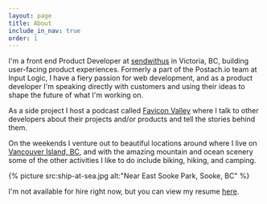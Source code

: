 ```yaml
---
layout: page
title: About
include_in_nav: true
order: 1
---
```


I'm a front end Product Developer at [sendwithus](https://www.sendwithus.com) in Victoria, BC, building user-facing product experiences. Formerly a part of the Postach.io team at Input Logic, I have a fiery passion for web development, and as a product developer I'm speaking directly with customers and using their ideas to shape the future of what I'm working on.

As a side project I host a podcast called [Favicon Valley](http://faviconvalley.show) where I talk to other developers about their projects and/or products and tell the stories behind them.

On the weekends I venture out to beautiful locations around where I live on [Vancouver Island, BC](https://www.google.ca/maps/@49.7879305,-125.7618705,8z), and with the amazing mountain and ocean scenery some of the other activities I like to do include biking, hiking, and camping.

{% picture src:ship-at-sea.jpg alt:"Near East Sooke Park, Sooke, BC" %}

I'm not available for hire right now, but you can view my resume [here](http://registry.jsonresume.org/brandonbrown).
